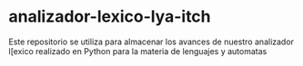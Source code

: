 # analizador-lexico-lya-itch
Este repositorio se utiliza para almacenar los avances de nuestro analizador l[exico realizado en Python para la materia de lenguajes y automatas
